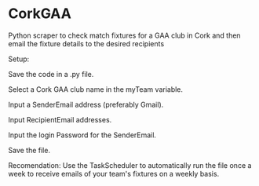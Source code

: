 # CorkGAA
Python scraper to check match fixtures for a GAA club in Cork and then email the fixture details to the desired recipients

Setup:

Save the code in a .py file.

Select a Cork GAA club name in the myTeam variable.

Input a SenderEmail address (preferably Gmail).

Input RecipientEmail addresses.

Input the login Password for the SenderEmail.

Save the file.

Recomendation: Use the TaskScheduler to automatically run the file once a week to receive emails of your team's fixtures on a weekly basis.
